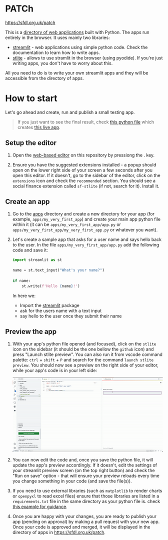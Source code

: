 # PATCh

https://sfdl.org.uk/patch

This is a [directory of web applications](https://sfdl.org.uk/patch) built with Python. The apps run entirely in the browser. It uses mainly two libraries:

- [streamlit](https://docs.streamlit.io/) - web applications using simple python code. Check the documentation to learn how to write apps.
- [stlite](https://github.com/whitphx/stlite) - allows to use stramlit in the browser (using pyodide). If you're just writing apps, you don't have to worry about this.

All you need to do is to write your own streamlit apps and they will be accessible from the directory of apps.

# How to start

Let's go ahead and create, run and publish a small testing app. 

> If you just want to see the final result, check [this python file](/apps/001_template/app.py) which creates [this live app](https://share.stlite.net/#url=https://raw.githubusercontent.com/SocialFinanceDigitalLabs/patch/main/apps/001_template/app.py).


## Setup the editor
1. Open the [web-based editor](https://github.com/github/dev) on this repository by pressiong the . key.

2. Ensure you have the suggested extensions installed - a popup should open on the lower right side of your screen a few seconds after you open this editor. If it doesn't, go to the sidebar of the editor, click on the `extensions` icon and check the `recommended` section. You should see a social finance extension called `sf-stlite` (if not, search for it). Install it.

## Create an app
1. Go to the [apps](./apps) directory and create a new directory for your app (for example, `apps/my_very_first_app`) and create your main app python file within it (it can be `apps/my_very_first_app/app.py` or `apps/my_very_first_app/my_very_first_app.py` or whatever you want).

2. Let's create a sample app that asks for a user name and says hello back to the user. In the file `apps/my_very_first_app/app.py` add the following code and save it:

    ```python
    import streamlit as st

    name = st.text_input("What's your name?")

    if name:
        st.write(f'Hello {name}!')
    ```

    In here we:

    - Import the [streamlit](https://docs.streamlit.io/) package
    - ask for the users name with a text input
    - say hello to the user once they submit their name

## Preview the app
1. With your app's python file opened (and focused), click on the `stlite` icon on the sidebar (it should be the one bellow the `github` icon) and press "Launch stlite preview". You can also run it from vscode command palette: `ctrl` + `shift` + `P` and search for the command `launch stlite preview`. You should now see a preview on the right side of your editor, while your app's code is in your left side:

    ![Screenshot of launching previe](/img/preview_sample.gif)

2. You can now edit the code and, once you save the python file, it will update the app's preview accordingly. If it doesn't, edit the settings of your streamlit preview screen (on the top right button) and check the "Run on save" option - that will ensure your preview reloads every time you change something in your code (and save the file(s)).

3. If you need to use external libraries (such as `matplotlib` to render charts or `openpyxl` to read excel files) ensure that those libraries are listed in a `requirements.txt` file in the same directory as your python file is. check [this example for guidance](/apps/002_quality_data_usecase_EH/requirements.txt). 

4. Once you are happy with your changes, you are ready to publish your app (pending on approval) by making a pull request with your new app. Once your code is approved and merged, it will be displayed in the directory of apps in https://sfdl.org.uk/patch.
